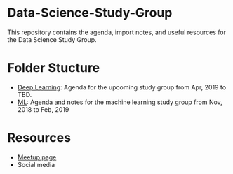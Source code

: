 # Data-Science-Study-Group

This repository contains the agenda, import notes, and useful resources for the Data Science Study Group. 

# Folder Stucture

- [Deep Learning](https://github.com/WomenInDataScience-Seattle/Data-Science-Study-Group/tree/master/DL): Agenda for the upcoming study group from Apr, 2019 to TBD.
- [ML](https://github.com/WomenInDataScience-Seattle/Data-Science-Study-Group/tree/86b49c132ec293fa507f2b2adcf18d8922a25b8f/ML): Agenda and notes for the machine learning study group from Nov, 2018 to Feb, 2019

# Resources

- [Meetup page](https://www.meetup.com/Seattle-WiDS-Meetup/)
- Social media
